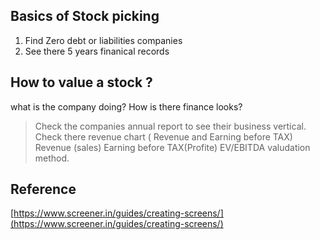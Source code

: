 


## Basics of Stock picking

 1. Find Zero debt or liabilities companies
 2. See there 5 years finanical records

## How to  value a stock ?
what is the company doing?
How is there finance looks?
> Check the companies annual report to see their business vertical.
> Check there revenue chart ( Revenue and Earning before TAX)
> Revenue (sales)
> Earning before TAX(Profite)
>EV/EBITDA valudation method.
>
## Reference
[https://www.screener.in/guides/creating-screens/](https://www.screener.in/guides/creating-screens/)


<!--stackedit_data:
eyJoaXN0b3J5IjpbLTIwNjQzNTg1NzYsLTIxMjkyNjE5MywyMT
QxMjY1MTQzLDQxMjc3MzU4OCwtNjEyODM0NTk2XX0=
-->